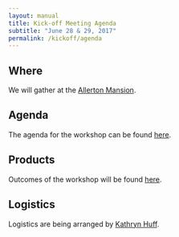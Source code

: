 ```yaml
---
layout: manual
title: Kick-off Meeting Agenda
subtitle: "June 28 & 29, 2017"
permalink: /kickoff/agenda
---
```


## Where

We will gather at the [Allerton Mansion](http://allerton.illinois.edu/). 

## Agenda 
The agenda for the workshop can be found [here](./agenda).

## Products

Outcomes of the workshop will be found [here](./products).

## Logistics
Logistics are being arranged by [Kathryn Huff](http://katyhuff.github.io/contact/).
